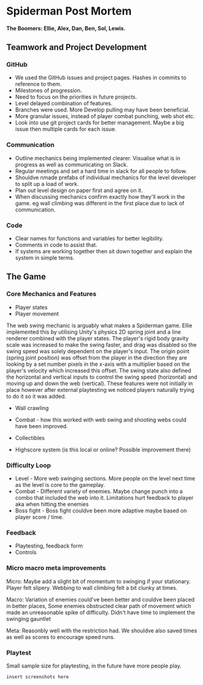 # Spiderman Post Mortem

#### The Boomers: Ellie, Alex, Dan, Ben, Sol, Lewis.

##
## Teamwork and Project Development

### GitHub

- We used the GitHub issues and project pages. Hashes in commits to reference to them.
- Milestones of progression.
- Need to focus on the priorities in future projects.
- Level delayed combination of features.
- Branches were used. More Develop pulling may have been beneficial.
- More granular issues, instead of player combat punching, web shot etc.
- Look into use git project cards for better management. Maybe a big issue then multiple cards for each issue.

### Communication

- Outline mechanics being implemented clearer. Visualise what is in progress as well as communicating on Slack.
- Regular meetings and set a hard time in slack for all people to follow.
- Shouldve nmade prefabs of individual mechanics for the level developer to split up a load of work.
- Plan out level design on paper first and agree on it.
- When discussing mechanics confirm exactly how they'll work in the game. eg wall climbing was different in the first place due to lack of communication.

### Code
- Clear names for functions and variables for better legibility.
- Comments in code to assist that.
- If systems are working together then sit down together and explain the system in simple terms.

##
## The Game

### Core Mechanics and Features

- Player states
- Player movement

The web swing mechanic is arguably what makes a Spiderman game. Ellie implemented this by utilising Unity's physics 2D spring joint and a line renderer combined with the player states. The player's rigid body gravity scale was increased to make the swing faster, and drag was disabled so the swing speed was solely dependent on the player's input. The origin point (spring joint position) was offset from the player in the direction they are looking by a set number pixels in the x-axis with a multiplier based on the player's velocity which increased this offset. The swing state also defined the horizontal and vertical inputs to control the swing speed (horizontal) and moving up and down the web (vertical). These features were not initially in place however after external playtesting we noticed players naturally trying to do it so it was added.

- Wall crawling

- Combat - how this worked with web swing and shooting webs could have been improved.
- Collectibles
- Highscore system (is this local or online? Possible improvement there)

### Difficulty Loop

- Level - More web swinging sections. More people on the level next time as the level is core to the gameplay.
- Combat - Different variety of enemies. Maybe change punch into a combo that included the web into it. Limitations hurt feedback to player aka when hitting the enemies
- Boss fight - Boss fight couldve been more adaptive maybe based on player score / time.

### Feedback

- Playtesting, feedback form
- Controls

### Micro macro meta improvements

Micro: Maybe add a slight bit of momentum to swinging if your stationary. Player felt slipery. Webbing to wall climbing felt a bit clunky at times. 

Macro: Variation of enemies could've been better and couldve been placed in better places, Some enemies obstructed clear path of movement which made an unreasonable spike of difficulty. Didn't have time to implement the swinging gauntlet 

Meta: Reasonbly well with the restriction had. We shouldve also saved times as well as scores to encourage speed runs.

### Playtest
Small sample size for playtesting, in the future have more people play.


` insert screenshots here `
